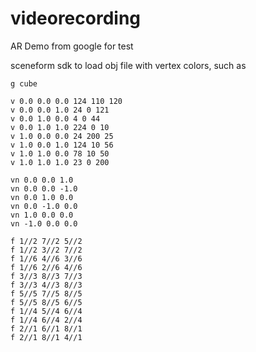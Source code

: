 # videorecording
AR Demo from google for test

sceneform sdk to load obj file with vertex colors, such as 

```
g cube

v 0.0 0.0 0.0 124 110 120
v 0.0 0.0 1.0 24 0 121
v 0.0 1.0 0.0 4 0 44
v 0.0 1.0 1.0 224 0 10
v 1.0 0.0 0.0 24 200 25
v 1.0 0.0 1.0 124 10 56
v 1.0 1.0 0.0 78 10 50
v 1.0 1.0 1.0 23 0 200

vn 0.0 0.0 1.0
vn 0.0 0.0 -1.0
vn 0.0 1.0 0.0
vn 0.0 -1.0 0.0
vn 1.0 0.0 0.0
vn -1.0 0.0 0.0

f 1//2 7//2 5//2
f 1//2 3//2 7//2
f 1//6 4//6 3//6
f 1//6 2//6 4//6
f 3//3 8//3 7//3
f 3//3 4//3 8//3
f 5//5 7//5 8//5
f 5//5 8//5 6//5
f 1//4 5//4 6//4
f 1//4 6//4 2//4
f 2//1 6//1 8//1
f 2//1 8//1 4//1
```